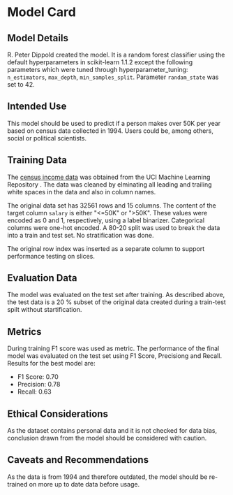 # Model Card

## Model Details

R. Peter Dippold created the model. It is a random forest classifier using the default hyperparameters in scikit-learn 1.1.2 except the following parameters which were tuned through hyperparameter_tuning: `n_estimators`, `max_depth`, `min_samples_split`. Parameter
`randam_state` was set to 42.

## Intended Use

This model should be used to predict if a person makes over 50K per year based on census data collected in 1994. Users could be, among others, social or political scientists.

## Training Data

The [census income data](https://archive.ics.uci.edu/ml/datasets/census+income) was obtained from the UCI Machine Learning Repository . The data was cleaned by elminating all leading and trailing white spaces in the data and also in column names.

The original data set has 32561 rows and 15 columns. The content of the target column `salary` is either "<=50K" or ">50K". These values were encoded as 0 and 1, respectively, using a label binarizer. Categorical columns were one-hot encoded. A 80-20 split was used to break the data into a train and test set. No stratification was done.

The original row index was inserted as a separate column to support performance testing on slices.

## Evaluation Data

The model was evaluated on the test set after training. As described above, the test data is a 20 % subset of the original data created during a train-test spilt without startification.

## Metrics

During training F1 score was used as metric. The performance of the final model was evaluated on the test set using F1 Score, Precisiong and Recall. Results for the best model are:

- F1 Score: 0.70
- Precision: 0.78
- Recall: 0.63

## Ethical Considerations

As the dataset contains personal data and it is not checked for data bias, conclusion drawn from the model should be considered with caution.

## Caveats and Recommendations

As the data is from 1994 and therefore outdated, the model should be re-trained on more up to date data before usage.
